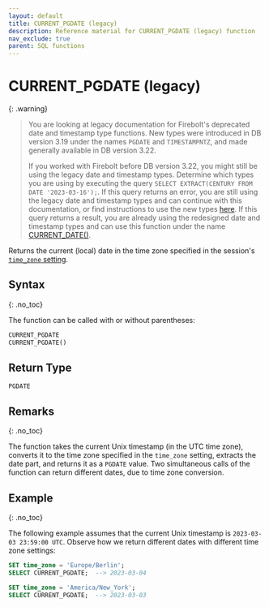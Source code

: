 ```yaml
---
layout: default
title: CURRENT_PGDATE (legacy)
description: Reference material for CURRENT_PGDATE (legacy) function
nav_exclude: true
parent: SQL functions
---
```


# CURRENT_PGDATE (legacy)

{: .warning}
  >You are looking at legacy documentation for Firebolt's deprecated date and timestamp type functions.
  >New types were introduced in DB version 3.19 under the names `PGDATE` and `TIMESTAMPNTZ`, and made generally available in DB version 3.22.
  >
  >If you worked with Firebolt before DB version 3.22, you might still be using the legacy date and timestamp types.
  >Determine which types you are using by executing the query `SELECT EXTRACT(CENTURY FROM DATE '2023-03-16');`.
  >If this query returns an error, you are still using the legacy date and timestamp types and can continue with this documentation, or find instructions to use the new types [here](../../release-notes/release-notes.md#date-and-timestamp-names-available-for-new-data-types).
  >If this query returns a result, you are already using the redesigned date and timestamp types and can use this function under the name [CURRENT_DATE()](./current-date.md).
  

Returns the current (local) date in the time zone specified in the session's [`time_zone` setting](../../general-reference/system-settings.md#set-time-zone).

## Syntax
{: .no_toc}

The function can be called with or without parentheses:

```sql
CURRENT_PGDATE
CURRENT_PGDATE()
```

## Return Type

`PGDATE`

## Remarks
{: .no_toc}

The function takes the current Unix timestamp (in the UTC time zone), converts it to the time zone specified in the `time_zone` setting, extracts the date part, and returns it as a `PGDATE` value.
Two simultaneous calls of the function can return different dates, due to time zone conversion.

## Example
{: .no_toc}

The following example assumes that the current Unix timestamp is `2023-03-03 23:59:00 UTC`.
Observe how we return different dates with different time zone settings:

```sql
SET time_zone = 'Europe/Berlin';
SELECT CURRENT_PGDATE;  --> 2023-03-04

SET time_zone = 'America/New_York';
SELECT CURRENT_PGDATE;  --> 2023-03-03
```
